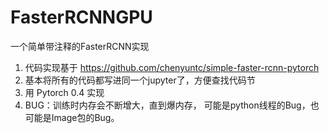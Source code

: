 # FasterRCNNGPU
一个简单带注释的FasterRCNN实现

1. 代码实现基于 https://github.com/chenyuntc/simple-faster-rcnn-pytorch
2. 基本将所有的代码都写进同一个jupyter了，方便查找代码节
3. 用 Pytorch 0.4 实现
4. BUG：训练时内存会不断增大，直到爆内存，
    可能是python线程的Bug，也可能是Image包的Bug。
